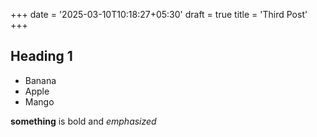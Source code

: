 +++
date = '2025-03-10T10:18:27+05:30'
draft = true
title = 'Third Post'
+++


## Heading 1
- Banana
- Apple
- Mango

**something** is bold and *emphasized*

